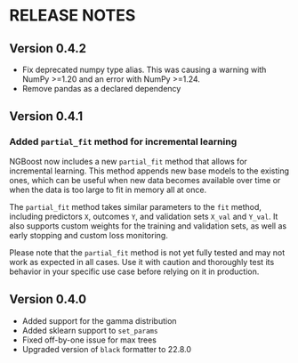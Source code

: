 # RELEASE NOTES

## Version 0.4.2
* Fix deprecated numpy type alias. This was causing a warning with NumPy >=1.20 and an error with NumPy >=1.24.
* Remove pandas as a declared dependency

## Version 0.4.1
### Added `partial_fit` method for incremental learning

NGBoost now includes a new `partial_fit` method that allows for incremental learning. This method appends new base models to the existing ones, which can be useful when new data becomes available over time or when the data is too large to fit in memory all at once.

The `partial_fit` method takes similar parameters to the `fit` method, including predictors `X`, outcomes `Y`, and validation sets `X_val` and `Y_val`. It also supports custom weights for the training and validation sets, as well as early stopping and custom loss monitoring.

Please note that the `partial_fit` method is not yet fully tested and may not work as expected in all cases. Use it with caution and thoroughly test its behavior in your specific use case before relying on it in production.

## Version 0.4.0

* Added support for the gamma distribution
* Added sklearn support to `set_params`
* Fixed off-by-one issue for max trees
* Upgraded version of `black` formatter to 22.8.0
